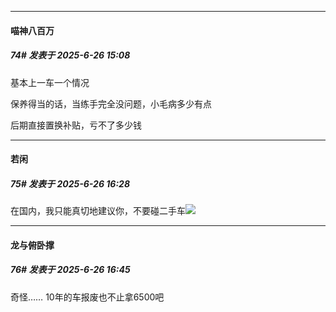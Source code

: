 ﻿
*****

####  喵神八百万  
##### 74#       发表于 2025-6-26 15:08

基本上一车一个情况

保养得当的话，当练手完全没问题，小毛病多少有点

后期直接置换补贴，亏不了多少钱


*****

####  若闲  
##### 75#       发表于 2025-6-26 16:28

在国内，我只能真切地建议你，不要碰二手车<img src="https://static.stage1st.com/image/smiley/face2017/004.gif" referrerpolicy="no-referrer">


*****

####  龙与俯卧撑  
##### 76#       发表于 2025-6-26 16:45

奇怪…… 10年的车报废也不止拿6500吧

